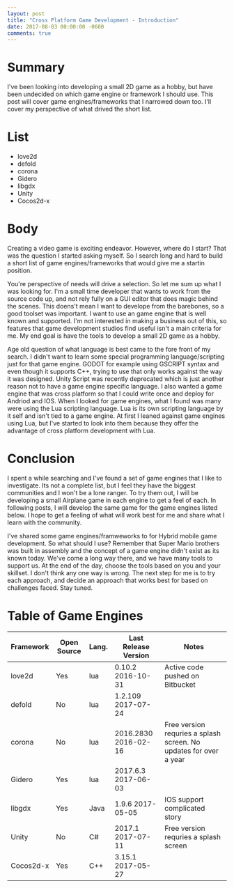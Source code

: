 ```yaml
---
layout: post
title: "Cross Platform Game Development - Introduction"
date: 2017-08-03 00:00:00 -0600
comments: true
---
```


# Summary
I've been looking into developing a small 2D game as a hobby, but have been undecided on which game engine or framework I should use. This post will cover game engines/frameworks that I narrowed down too. I'll cover my perspective of what drived the short list. 

# List
* love2d
* defold
* corona
* Gidero
* libgdx
* Unity
* Cocos2d-x

# Body
Creating a video game is exciting endeavor. However, where do I start? That was the question I started asking myself. So I search long and hard to build a short list of game engines/frameworks that would give me a startin position.

You're perspective of needs will drive a selection. So let me sum up what I was looking for. I'm a small time developer that wants to work from the source code up, and not rely fully on a GUI editor that does magic behind the scenes. This doens't mean I want to develope from the barebones, so a good toolset was important. I want to use an game engine that is well known and supported. I'm not interested in making a business out of this, so features that game development studios find useful isn't a main criteria for me. My end goal is have the tools to develop a small 2D game as a hobby. 

Age old question of what language is best came to the fore front of my search. I didn't want to learn some special programming language/scripting just for that game engine. GODOT for example using GSCRIPT syntax and even though it supports C++, trying to use that only works against the way it was designed. Unity Script was recently deprecated which is just another reason not to have a game engine specific language. I also wanted a game engine that was cross platform so that I could write once and deploy for Andriod and IOS. When I looked for game engines, what I found was many were using the Lua scripting language. Lua is its own scripting language by it self and isn't tied to a game engine. At first I leaned against game engines using Lua, but I've started to look into them because they offer the advantage of cross platform development with Lua.

# Conclusion
I spent a while searching and I've found a set of game engines that I like to investigate. Its not a complete list, but I feel they have the biggest communities and I won't be a lone ranger. To try them out, I will be developing a small Airplane game in each engine to get a feel of each. In following posts, I will develop the same game for the game engines listed below. I hope to get a feeling of what will work best for me and share what I learn with the community.

I've shared some game engines/framweworks to for Hybrid mobile game development. So what should I use? Remember that Super Mario brothers was built in assembly and the concept of a game engine didn't exist as its known today. We've come a long way there, and we have many tools to support us. At the end of the day, choose the tools based on you and your skillset. I don't think any one way is wrong. The next step for me is to try each approach, and decide an approach that works best for based on challenges faced. Stay tuned.


# Table of Game Engines
| Framework | Open Source | Lang. | Last Release Version | Notes 
| --------- | ----------- | ----- | -------------------- | ------
| love2d    | Yes         | lua   | 0.10.2    2016-10-31 | Active code pushed on Bitbucket|
| defold    | No          | lua   | 1.2.109   2017-07-24 | 
| corona    | No          | lua   | 2016.2830 2016-02-16 | Free version requries a splash screen. No updates for over a year
| Gidero    | Yes         | lua   | 2017.6.3  2017-06-03 | 
| libgdx    | Yes         | Java  | 1.9.6     2017-05-05 | IOS support complicated story
| Unity     | No          | C#    | 2017.1    2017-07-11 | Free version requries a splash screen
| Cocos2d-x | Yes         | C++   | 3.15.1    2017-05-27 | 